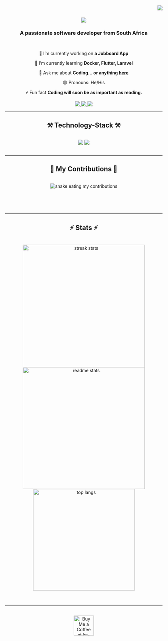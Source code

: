 <img align="right" src="https://visitor-badge.laobi.icu/badge?page_id=black-ape.black-ape" />

<h1 align="center">
    <img src="https://readme-typing-svg.herokuapp.com/?font=Righteous&size=35&center=true&vCenter=true&width=500&height=70&duration=4000&lines=Hi+There!+👋;+I'm+Sinothile+Khumalo!;" />
</h1>

<h3 align="center">A passionate software developer from South Africa </h3>

<br/>

<div align="center">
 
 🔭 I’m currently working on **a Jobboard App**
 
 🌱 I’m currently learning **Docker, Flutter, Laravel**

💬 Ask me about **Coding... or anything [here](https://github.com/black-ape/black-ape/issues)**

😄 Pronouns: He/His
  
⚡ Fun fact **Coding will soon be as important as reading.**

 </div>
 
<div align="center"> 
  <a href="mailto:sinothileprinceton@gmail.com">
    <img src="https://img.shields.io/badge/Gmail-333333?style=for-the-badge&logo=gmail&logoColor=red" />
  </a>
  <a href="https://www.linkedin.com/in/sinothile-princeton-khumalo-869265199/">
    <img src="https://img.shields.io/badge/LinkedIn-0077B5?style=for-the-badge&logo=linkedin&logoColor=white"/>
  </a>
  <a href="https://spkhumalo.co.za/">
     <!-- <img src="https://img.shields.io/badge/Portfolio-FF5722?style=for-the-badge&logo=todoist&logoColor=white" target="_blank" /> sqlite, safari, google-chrome are other good icon options -->
    <img src="https://img.shields.io/badge/Portfolio-FF5722?style=for-the-badge&logo=todoist&logoColor=white" target="_blank" />
  </a>
</div>

 <hr/>
 
<h2 align="center">⚒️ Technology-Stack ⚒️</h2>
<br/>
<div align="center">
    <img src="https://skillicons.dev/icons?i=html,css,jquery,bootstrap,dart,flutter,vscode,github,git,figma,ai,ps" />
    <img src="https://skillicons.dev/icons?i=wordpress,javascript,typescript,firebase,mongodb,postgres,java,mysql,androidstudio,postman,docker" /><br>
</div>

<br/>
<hr/>


<div align="center">
  <h2>🐍 My Contributions 🐍</h2>
  <br>
  <img alt="snake eating my contributions" src="https://raw.githubusercontent.com/black-ape/black-ape/output/github-contribution-grid-snake.svg" />
  
  <br/><br/><br/>
</div>



<hr/>
<h2 align="center">⚡ Stats ⚡</h2>
<br>
<div align=center>
  <img width=390 src="https://github-readme-streak-stats-black-ape.vercel.app/?user=black-ape&count_private=true&theme=react&border_radius=10" alt="streak stats"/>
  <img width=390 src="https://github-readme-stats-black-ape.vercel.app/api?username=black-ape&count_private=true&show_icons=true&theme=react&rank_icon=github&border_radius=10" alt="readme stats" />
  <br/>
  <img width=325 align="center" src="https://github-readme-stats-black-ape.vercel.app/api/top-langs/?username=salesp07&hide=HTML&langs_count=8&layout=compact&theme=react&border_radius=10&size_weight=0.5&count_weight=0.5&exclude_repo=github-readme-stats" alt="top langs" />
</div>
<br/><br/>

<hr/>

<br/>





  
  <div align="center">
<a href='https://ko-fi.com/V7V4RAK9C' target='_blank'><img height='64' style='border:0px;height:64px;' src='https://storage.ko-fi.com/cdn/kofi1.png?v=3' border='0' alt='Buy Me a Coffee at ko-fi.com' /></a>
    </div>
 


<br/>
